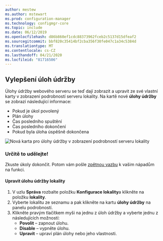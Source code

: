 ```yaml
---
author: mestew
ms.author: mstewart
ms.prod: configuration-manager
ms.technology: configmgr-core
ms.topic: include
ms.date: 06/12/2019
ms.openlocfilehash: d86b860ef1cdc88373962fceb2c5137d15dfeaf2
ms.sourcegitcommit: bbf820c35414bf2cba356f30fe047c1a34c5384d
ms.translationtype: MT
ms.contentlocale: cs-CZ
ms.lasthandoff: 04/21/2020
ms.locfileid: "81716506"
---
```

## <a name="improvements-to-maintenance-tasks"></a>Vylepšení úloh údržby

Úlohy údržby webového serveru se teď dají zobrazit a upravit ze své vlastní karty v zobrazení podrobností serveru lokality. Na kartě nové **úlohy údržby** se zobrazí následující informace:

- Pokud je úkol povolený
- Plán úlohy
- Čas posledního spuštění
- Čas posledního dokončení
- Pokud byla úloha úspěšně dokončena

![Nová karta pro úlohy údržby v zobrazení podrobností serveru lokality](../../media/3555894-maintenance-tasks.png)

### <a name="try-it-out"></a>Určitě to udělejte!

Zkuste úkoly dokončit. Potom vám pošle [zpětnou vazbu](../../../../understand/find-help.md#product-feedback) k vašim nápadům na funkci.

#### <a name="edit-a-site-maintenance-task"></a>Upravit úlohu údržby lokality

1. V uzlu **Správa** rozbalte položku **Konfigurace lokality**a klikněte na položku **lokality**.
1. Vyberte lokalitu ze seznamu a pak klikněte na kartu **úlohy údržby** na panelu podrobností.
1. Klikněte pravým tlačítkem myši na jednu z úloh údržby a vyberte jednu z následujících možností: 
     - **Povolit** – zapnout úlohu.
     - **Disable** – vypněte úlohu.
     - **Upravit** – upraví plán úlohy nebo jeho vlastnosti.

